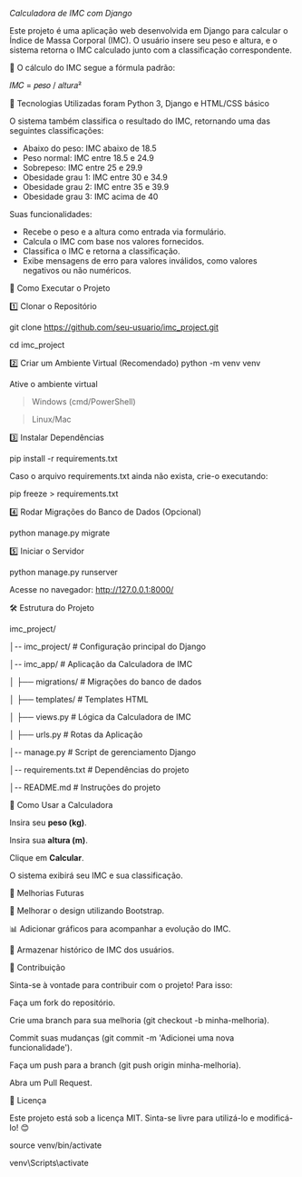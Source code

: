 *Calculadora de IMC com Django*

Este projeto é uma aplicação web desenvolvida em Django para calcular o Índice de Massa Corporal (IMC). O usuário insere seu peso e altura, 
e o sistema retorna o IMC calculado junto com a classificação correspondente.

📌 O cálculo do IMC segue a fórmula padrão:

𝐼𝑀𝐶 = 𝑝𝑒𝑠𝑜 / 𝑎𝑙𝑡𝑢𝑟𝑎²

🚀 Tecnologias Utilizadas foram Python 3, Django e HTML/CSS básico

O sistema também classifica o resultado do IMC, retornando uma das seguintes classificações:
 
- Abaixo do peso: IMC abaixo de 18.5
- Peso normal: IMC entre 18.5 e 24.9
- Sobrepeso: IMC entre 25 e 29.9
- Obesidade grau 1: IMC entre 30 e 34.9
- Obesidade grau 2: IMC entre 35 e 39.9
- Obesidade grau 3: IMC acima de 40
 
Suas funcionalidades:
 
- Recebe o peso e a altura como entrada via formulário.
- Calcula o IMC com base nos valores fornecidos.
- Classifica o IMC e retorna a classificação.
- Exibe mensagens de erro para valores inválidos, como valores negativos ou não numéricos.

📌 Como Executar o Projeto

1️⃣ Clonar o Repositório

git clone https://github.com/seu-usuario/imc_project.git

cd imc_project

2️⃣ Criar um Ambiente Virtual (Recomendado)
python -m venv venv

Ative o ambiente virtual

> Windows (cmd/PowerShell)

> Linux/Mac

3️⃣ Instalar Dependências


pip install -r requirements.txt

Caso o arquivo requirements.txt ainda não exista, crie-o executando:

pip freeze > requirements.txt


4️⃣ Rodar Migrações do Banco de Dados (Opcional)

python manage.py migrate


5️⃣ Iniciar o Servidor

python manage.py runserver

Acesse no navegador: http://127.0.0.1:8000/


🛠 Estrutura do Projeto

imc_project/

│-- imc_project/         # Configuração principal do Django

│-- imc_app/             # Aplicação da Calculadora de IMC

│   ├── migrations/      # Migrações do banco de dados

│   ├── templates/       # Templates HTML

│   ├── views.py         # Lógica da Calculadora de IMC

│   ├── urls.py          # Rotas da Aplicação

│-- manage.py            # Script de gerenciamento Django

│-- requirements.txt     # Dependências do projeto

│-- README.md            # Instruções do projeto


📌 Como Usar a Calculadora

Insira seu **peso (kg)**.

Insira sua **altura (m)**.

Clique em **Calcular**.

O sistema exibirá seu IMC e sua classificação.


📝 Melhorias Futuras


🎨 Melhorar o design utilizando Bootstrap.


📊 Adicionar gráficos para acompanhar a evolução do IMC.


📁 Armazenar histórico de IMC dos usuários.


🤝 Contribuição


Sinta-se à vontade para contribuir com o projeto! Para isso:

Faça um fork do repositório.

Crie uma branch para sua melhoria (git checkout -b minha-melhoria).

Commit suas mudanças (git commit -m 'Adicionei uma nova funcionalidade').

Faça um push para a branch (git push origin minha-melhoria).

Abra um Pull Request.

📜 Licença

Este projeto está sob a licença MIT. Sinta-se livre para utilizá-lo e modificá-lo! 😊

source venv/bin/activate

venv\Scripts\activate
